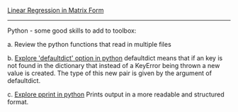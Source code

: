 
[Linear Regression in Matrix Form](http://www.stat.purdue.edu/~jennings/stat514/stat512notes/topic3.pdf)

---

Python - some good skills to add to toolbox:

a.  Review the python functions that read in multiple files

b.  [Explore 'defaultdict' option in python](http://stackoverflow.com/questions/5900578/how-does-collections-defaultdict-work)
defaultdict means that if an key is not found in the dictionary that instead of a KeyError being thrown a new value is created. The type of this new pair is given by the argument of defaultdict.

c.  [Explore pprint in python](https://pymotw.com/2/pprint/)
Prints output in a more readable and structured format.

